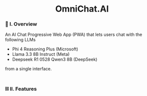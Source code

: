 <div align="center">
  <h1>OmniChat.AI</h1>
</div>

### 🧐 I. Overview

An AI Chat Progressive Web App (PWA) that lets users chat with the following LLMs

- Phi 4 Reasoning Plus (Microsoft)
- Llama 3.3 8B Instruct (Meta)
- Deepseek R1 0528 Qwen3 8B (DeepSeek)

from a single interface.
<br><br>

##

### ⛓️ II. Features
